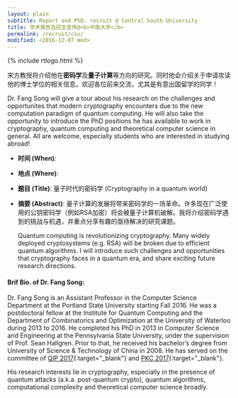 ```yaml
---
layout: plain
subtitle: Report and PhD. recruit @ Central South University
title: 学术报告及招生宣传@<b>中南大学</b>
permalink: /recruit/csu/
modified: <2016-12-07 Wed>
---
```


{% include rtlogo.html %}

宋方教授将介绍他在**密码学**及**量子计算**等方向的研究。同时他会介绍关于申请攻读他的博士学位的相关信息。欢迎各位前来交流，尤其是有意出国留学的同学！

Dr. Fang Song will give a tour about his research on the challenges
and opportunites that modern cryptography encounters due to the new
computation paradigm of quantum computing. He will also take the
opportunity to introduce the PhD positions he has available to work in
cryptography, quantum computing and theoretical computer science in
general. All are welcome, especially students who are interested in studying abroad!

*  **时间 (When)**: 
*  **地点 (Where)**: 
*  **题目 (Title)**: 量子时代的密码学 (Cryptography in a quantum world)
*  **摘要 (Abstract)**: 量子计算的发展将带来密码学的一场革命。许多现在广泛使用的公钥密码学（例如RSA加密）将会被量子计算机破解。我将介绍密码学遇到的挑战与机遇，并重点分享有趣的亟待解决的研究课题。

   Quantum computing is revolutionizing cryptography. Many widely
   deployed cryptosystems (e.g. RSA) will be broken due to efficient
   quantum algorithms. I will introduce such challenges and
   opportunities that cryptography faces in a quantum era, and share
   exciting future research directions.

#### **Brif Bio.** of Dr. Fang Song: 

Dr. Fang Song is an Assistant Professor in the Computer Science
Department at the Portland State University starting Fall 2016. He was
a postdoctoral fellow at the Institute for Quantum Computing and the
Department of Combinatorics and Optimization at the University of
Waterloo during 2013 to 2016. He completed his PhD in 2013 in Computer
Science and Engineering at the Pennsylvania State University, under
the supervision of Prof. Sean Hallgren. Prior to that, he received his
bachelor’s degree from University of Science & Technology of China in
2008. He has served on the committee of [QIP 2017](){:target="_blank"} and [PKC 2017](http://www.iacr.org/workshops/pkc2017/index.php){:target="_blank"}. 

His research interests lie in cryptography, especially in the presence
of quantum attacks (a.k.a. post-quantum crypto), quantum algorithms,
computational complexity and theoretical computer science broadly.
